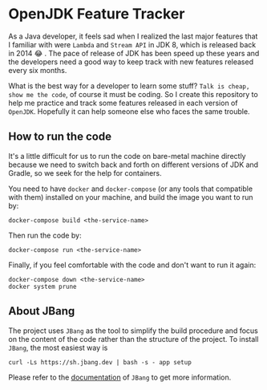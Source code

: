 # OpenJDK Feature Tracker

As a Java developer, it feels sad when I realized the last major features that I familiar with were `Lambda` and `Stream API` in JDK 8, which is released back in 2014 :joy: . The pace of release of JDK has been speed up these years and the developers need a good way to keep track with new features released every six months.

What is the best way for a developer to learn some stuff? `Talk is cheap, show me the code`, of course it must be coding. So I create this repository to help me practice and track some features released in each version of `OpenJDK`. Hopefully it can help someone else who faces the same trouble.

## How to run the code

It's a little difficult for us to run the code on bare-metal machine directly because we need to switch back and forth on different versions of JDK and Gradle, so we seek for the help for containers.

You need to have `docker` and `docker-compose` (or any tools that compatible with them) installed on your machine, and build the image you want to run by:

```shell
docker-compose build <the-service-name>
```

Then run the code by:

```shell
docker-compose run <the-service-name>
```

Finally, if you feel comfortable with the code and don't want to run it again:

```shell
docker-compose down <the-service-name>
docker system prune
```

## About JBang

The project uses `JBang` as the tool to simplify the build procedure and focus on the content of the code rather than the structure of the project. To install `JBang`, the most easiest way is

```shell
curl -Ls https://sh.jbang.dev | bash -s - app setup
```

Please refer to the [documentation](https://www.jbang.dev/documentation/guide/latest/index.html) of `JBang` to get more information.